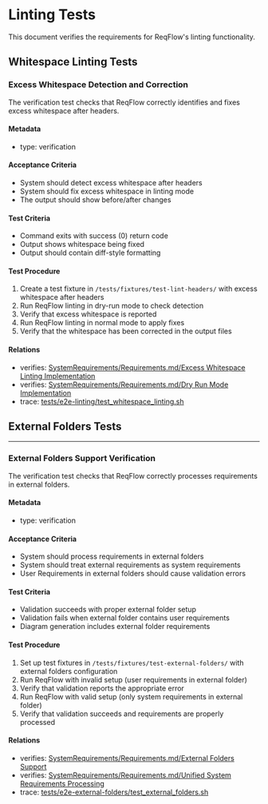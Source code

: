 # Linting Tests

This document verifies the requirements for ReqFlow's linting functionality.

## Whitespace Linting Tests

### Excess Whitespace Detection and Correction

The verification test checks that ReqFlow correctly identifies and fixes excess whitespace after headers.

#### Metadata
  * type: verification

#### Acceptance Criteria
- System should detect excess whitespace after headers
- System should fix excess whitespace in linting mode
- The output should show before/after changes

#### Test Criteria
- Command exits with success (0) return code
- Output shows whitespace being fixed
- Output should contain diff-style formatting

#### Test Procedure
1. Create a test fixture in `/tests/fixtures/test-lint-headers/` with excess whitespace after headers
2. Run ReqFlow linting in dry-run mode to check detection
3. Verify that excess whitespace is reported
4. Run ReqFlow linting in normal mode to apply fixes
5. Verify that the whitespace has been corrected in the output files

#### Relations
  * verifies: [SystemRequirements/Requirements.md/Excess Whitespace Linting Implementation](../SystemRequirements/Requirements.html#excess-whitespace-linting-implementation)
  * verifies: [SystemRequirements/Requirements.md/Dry Run Mode Implementation](../SystemRequirements/Requirements.html#dry-run-mode-implementation)
  * trace: [tests/e2e-linting/test_whitespace_linting.sh](../../../tests/e2e-linting/test_whitespace_linting.sh)

## External Folders Tests

---

### External Folders Support Verification

The verification test checks that ReqFlow correctly processes requirements in external folders.

#### Metadata
  * type: verification

#### Acceptance Criteria
- System should process requirements in external folders
- System should treat external requirements as system requirements
- User Requirements in external folders should cause validation errors

#### Test Criteria
- Validation succeeds with proper external folder setup
- Validation fails when external folder contains user requirements
- Diagram generation includes external folder requirements

#### Test Procedure
1. Set up test fixtures in `/tests/fixtures/test-external-folders/` with external folders configuration
2. Run ReqFlow with invalid setup (user requirements in external folder)
3. Verify that validation reports the appropriate error
4. Run ReqFlow with valid setup (only system requirements in external folder)
5. Verify that validation succeeds and requirements are properly processed

#### Relations
  * verifies: [SystemRequirements/Requirements.md/External Folders Support](../SystemRequirements/Requirements.html#external-folders-support)
  * verifies: [SystemRequirements/Requirements.md/Unified System Requirements Processing](../SystemRequirements/Requirements.html#unified-system-requirements-processing)
  * trace: [tests/e2e-external-folders/test_external_folders.sh](../../../tests/e2e-external-folders/test_external_folders.sh)
